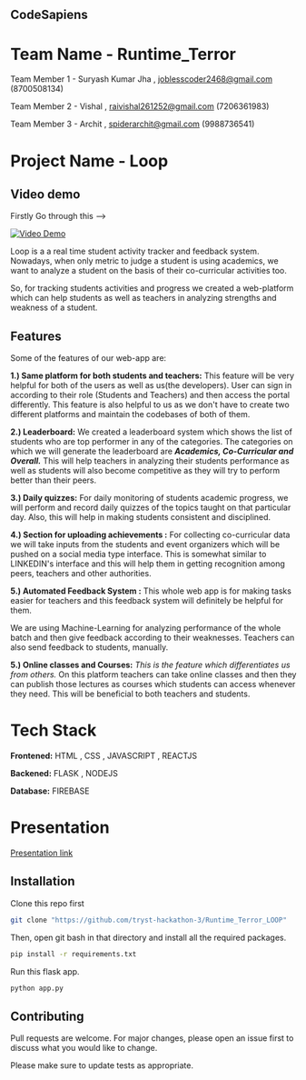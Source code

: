 ## CodeSapiens

# Team Name - Runtime_Terror

 Team Member 1 - Suryash Kumar Jha , joblesscoder2468@gmail.com (8700508134)
 
 Team Member 2 - Vishal , raivishal261252@gmail.com (7206361983)
 
 Team Member 3 - Archit , spiderarchit@gmail.com (9988736541)

# Project Name - Loop

## Video demo

Firstly Go through this -->

[![Video Demo](https://cdn.pixabay.com/photo/2016/04/24/14/36/youtube-1349702__340.png)](https://www.youtube.com/watch?v=OBJV92f0kcU)

Loop is a a real time student activity tracker and feedback system.
Nowadays, when only metric to judge a student is using academics, we want to analyze a student on the basis of their co-curricular activities too.

So, for tracking students activities and progress we created a web-platform which can help students as well as teachers in analyzing strengths and weakness of a student.

## Features
Some of the features of our web-app are:

__1.)  Same platform for both students and teachers:__ This feature will be very helpful for both of the users as well as us(the developers). User can sign in according to their role (Students and Teachers) and then access the portal differently. This feature is also helpful to us as we don't have to create two different platforms and maintain the codebases of both of them.

__2.) Leaderboard:__ We created a leaderboard system which shows the list of students who are top performer in any of the categories. The categories on which we will generate the leaderboard are __*Academics, Co-Curricular and Overall.*__ This will help teachers in analyzing their students performance as well as students will also become competitive as they will try to perform better than their peers.

__3.) Daily quizzes:__ For daily monitoring of students academic progress, we will perform and record daily quizzes of the topics taught on that particular day. Also, this will help in making students consistent and disciplined.

__4.) Section for uploading achievements :__ For collecting co-curricular data we will take inputs from the students and event organizers which will be pushed on a social media type interface. This is somewhat similar to LINKEDIN's interface and this will help them in getting recognition among peers, teachers and other authorities.

__5.) Automated Feedback System :__ This whole web app is for making tasks easier for teachers and this feedback system will definitely be helpful for them. 

We are using Machine-Learning for analyzing performance of the whole batch and then give feedback according to their weaknesses. Teachers can also send feedback to students, manually. 

__5.) Online classes and Courses:__ _This is the feature which differentiates us from others._ On this platform teachers can take online classes and then they can publish those lectures as courses which students can access whenever they need. This will be beneficial to both teachers and students.

# Tech Stack
__Frontened:__ HTML , CSS , JAVASCRIPT , REACTJS

__Backened:__ FLASK , NODEJS

__Database:__ FIREBASE

# Presentation
[Presentation link](https://github.com/tryst-hackathon-3/Runtime_Terror_LOOP/blob/main/1.Prenentation_LOOP/loop.pdf)

## Installation

Clone this repo first

```bash
git clone "https://github.com/tryst-hackathon-3/Runtime_Terror_LOOP"
```
Then, open git bash in that directory and install all the required packages.

```bash
pip install -r requirements.txt
```

Run this flask app.

```bash
python app.py
```


## Contributing
Pull requests are welcome. For major changes, please open an issue first to discuss what you would like to change.

Please make sure to update tests as appropriate.
